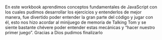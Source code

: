En este workbook aprendimos conceptos fundamentales de JavaScript con los cuales pudimos desarrollar los ejercicios y entenderlos de mejor manera, fue divertido poder entender la gran parte del código y  jugar con él, esto nos hizo acordar al minijuego de memoria de Talking Tom y se siente bastante chévere poder entender estas mecánicas y “hacer nuestro primer juego”. Gracias a Dios pudimos finalizarlo 
